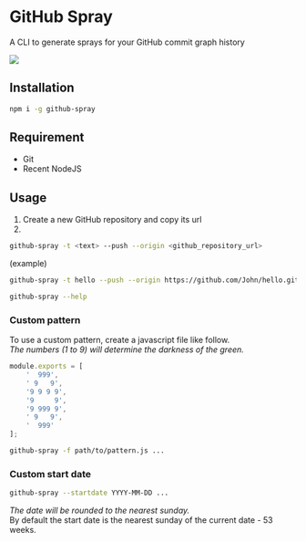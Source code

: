# GitHub Spray

A CLI to generate sprays for your GitHub commit graph history

![](https://i.imgur.com/Of8MjPj.gif)

## Installation

```sh
npm i -g github-spray
```

## Requirement

- Git
- Recent NodeJS

## Usage

1. Create a new GitHub repository and copy its url
2. 
```sh
github-spray -t <text> --push --origin <github_repository_url>
```
(example)
```sh
github-spray -t hello --push --origin https://github.com/John/hello.git
```

```sh
github-spray --help
```

### Custom pattern

To use a custom pattern, create a javascript file like follow.  
*The numbers (1 to 9) will determine the darkness of the green.*
```js
module.exports = [
    '  999',
    ' 9   9',
    '9 9 9 9',
    '9     9',
    '9 999 9',
    ' 9   9',
    '  999'
];
```
```sh
github-spray -f path/to/pattern.js ...
```

### Custom start date
```sh
github-spray --startdate YYYY-MM-DD ...
```
*The date will be rounded to the nearest sunday.*  
By default the start date is the nearest sunday of the current date - 53 weeks.
